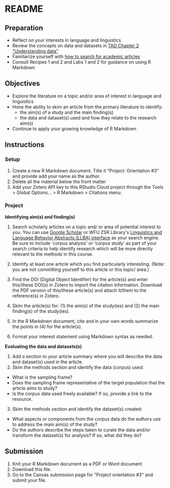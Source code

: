 # README

<!-- REMEMBER: 
You can preview a formatted version of this README.md document by clicking the 'Preview' button in the RStudio toolbar.
-->

## Preparation

- Reflect on your interests in language and linguistics
- Review the concepts on data and datasets in [TAD Chapter 2 "Understanding data"](https://lin380.github.io/coursebook/understanding-data.html)
- Familiarize yourself with [how to search for academic articles](https://guides.zsr.wfu.edu/c.php?g=34575&p=221095)
- Consult Recipes 1 and 2 and Labs 1 and 2 for guidance on using R Markdown


## Objectives

- Explore the literature on a topic and/or area of interest in language and linguistics
- Hone the ability to skim an article from the primary literature to identify:
  - the aim(s) of a study and the main finding(s)
  - the data and dataset(s) used and how they relate to the research aim(s)
- Continue to apply your growing knowledge of R Markdown

## Instructions

### Setup

1. Create a new R Markdown document. Title it "Project: Orientation #3" and provide add your name as the author. 
2. Delete all the material below the front matter
3. Add your Zotero API key to this RStudio Cloud project through the Tools > Global Options... > R Markdown > Citations menu.

### Project

**Identifying aim(s) and finding(s)**

1. Search scholarly articles on a topic and/ or area of potential interest to you. You can use [Google Scholar](https://scholar.google.com/) or WFU ZSR Library's [Linguistics and Language Behavior Abstracts (LLBA) interface](http://zsr.wfu.edu/databases/purl/28783) as your search engine. Be sure to include 'corpus analysis' or 'corpus study' as part of your search criteria to help identify research which will be more directly relevant to the methods in this course.

2. Identify at least one article which you find particularly interesting. (Note: you are not committing yourself to this article or this topic/ area.) 

3. Find the DOI (Digital Object Identifier) for the article(s) and enter this/these DOI(s) in Zotero to import the citation information. Download the PDF version of this/these article(s) and attach it/them to the reference(s) in Zotero.

4. Skim the article(s) for: (1) the aim(s) of the study(ies) and (2) the main finding(s) of the study(ies).

5. In the R Markdown document, cite and in your own words summarize the points in (4) for the article(s).

6. Format your interest statement using Markdown syntax as needed.

**Evaluating the data and datasets(s)**

1. Add a section to your article summary where you will describe the data and dataset(s) used in the article. 
2. Skim the methods section and identify the data (corpus) used: 
  - What is the sampling frame?
  - Does the sampling frame representative of the target population that the article aims to study?
  - Is the corpus data used freely available? If so, provide a link to the resource.
3. Skim the methods section and identify the dataset(s) created:
  - What aspects or components from the corpus data do the authors use to address the main aim(s) of the study?
  - Do the authors describe the steps taken to curate the data and/or transform the dataset(s) for analysis? If so, what did they do?

## Submission

1. Knit your R Markdown document as a PDF or Word document
2. Download this file.
3. Go to the Canvas submission page for "Project orientation #3" and submit your file. 

